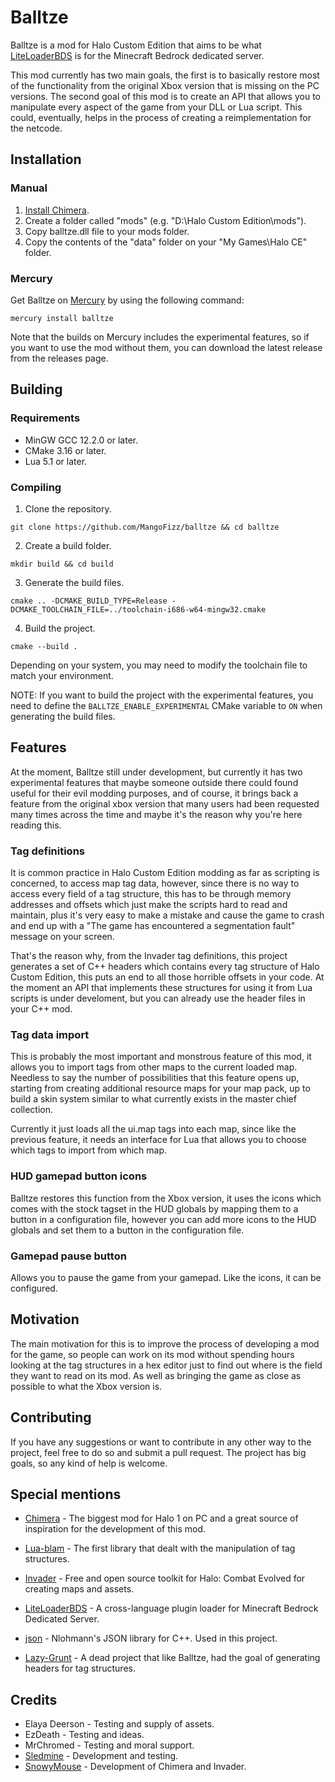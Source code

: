 # Balltze
Balltze is a mod for Halo Custom Edition that aims to be what 
[LiteLoaderBDS](https://github.com/LiteLDev/LiteLoaderBDS) is for the Minecraft
Bedrock dedicated server.

This mod currently has two main goals, the first is to basically restore most of the 
functionality from the original Xbox version that is missing on the PC versions. The 
second goal of this mod is to create an API that allows you to manipulate every aspect 
of the game from your DLL or Lua script. This could, eventually, helps in the 
process of creating a reimplementation for the netcode.

## Installation
### Manual
1. [Install Chimera](https://github.com/SnowyMouse/chimera#installation).
2. Create a folder called "mods" (e.g. "D:\Halo Custom Edition\mods").
3. Copy balltze.dll file to your mods folder.
4. Copy the contents of the "data" folder on your "My Games\Halo CE" folder.

### Mercury
Get Balltze on [Mercury](https://github.com/Sledmine/Mercury) by using the
following command:
```
mercury install balltze
```

Note that the builds on Mercury includes the experimental features, so if you want to
use the mod without them, you can download the latest release from the releases page.

## Building
### Requirements
- MinGW GCC 12.2.0 or later.
- CMake 3.16 or later.
- Lua 5.1 or later.

### Compiling
1. Clone the repository.
```
git clone https://github.com/MangoFizz/balltze && cd balltze
```
2. Create a build folder.
```
mkdir build && cd build
```
3. Generate the build files.
```
cmake .. -DCMAKE_BUILD_TYPE=Release -DCMAKE_TOOLCHAIN_FILE=../toolchain-i686-w64-mingw32.cmake
```
4. Build the project.
```
cmake --build .
```

Depending on your system, you may need to modify the toolchain file to match your 
environment.

NOTE: If you want to build the project with the experimental features, you need to
define the `BALLTZE_ENABLE_EXPERIMENTAL` CMake variable to `ON` when generating the 
build files.

## Features
At the moment, Balltze still under development, but currently it has two experimental 
features that maybe someone outside there could found useful for their evil modding 
purposes, and of course, it brings back a feature from the original xbox version that 
many users had been requested many times across the time and maybe it's the reason why 
you're here reading this.

### Tag definitions
It is common practice in Halo Custom Edition modding as far as scripting is concerned, 
to access map tag data, however, since there is no way to access every field of a tag 
structure, this has to be through memory addresses and offsets which just make the 
scripts hard to read and maintain, plus it's very easy to make a mistake and cause the 
game to crash and end up with a "The game has encountered a segmentation fault" message
on your screen.

That's the reason why, from the Invader tag definitions, this project generates a set 
of C++ headers which contains every tag structure of Halo Custom Edition, this puts an 
end to all those horrible offsets in your code. At the moment an API that implements 
these structures for using it from Lua scripts is under develoment, but you can already
use the header files in your C++ mod.

### Tag data import
This is probably the most important and monstrous feature of this mod, it allows you 
to  import tags from other maps to the current loaded map. Needless to say the number 
of possibilities that this feature opens up, starting from creating additional resource
maps for your map pack, up to build a skin system similar to what currently exists in 
the master chief collection.

Currently it just loads all the ui.map tags into each map, since like the previous 
feature, it needs an interface for Lua that allows you to choose which tags to import 
from which map.

### HUD gamepad button icons
Balltze restores this function from the Xbox version, it uses the icons which comes 
with the stock tagset in the HUD globals by mapping them to a button in a configuration 
file, however you can add more icons to the HUD globals and set them to a button in the
configuration file.

### Gamepad pause button
Allows you to pause the game from your gamepad. Like the icons, it can be configured.

## Motivation
The main motivation for this is to improve the process of developing a mod for the 
game, so people can work on its mod without spending hours looking at the tag structures 
in a hex editor just to find out where is the field they want to read on its mod. As 
well as bringing the game as close as possible to what the Xbox version is.

## Contributing
If you have any suggestions or want to contribute in any other way to the project, feel 
free to do so and submit a pull request. The project has big goals, so any kind of help 
is welcome.

## Special mentions 
- [Chimera](https://github.com/SnowyMouse/chimera) - The biggest mod for Halo 1 on PC and 
a great source of inspiration for the development of this mod.

- [Lua-blam](https://github.com/Sledmine/lua-blam) - The first library that dealt with the 
manipulation of tag structures.

- [Invader](https://github.com/SnowyMouse/invader) - Free and open source toolkit for Halo: 
Combat Evolved for creating maps and assets. 

- [LiteLoaderBDS](https://github.com/LiteLDev/LiteLoaderBDS) - A cross-language plugin loader
for Minecraft Bedrock Dedicated Server.

- [json](https://github.com/nlohmann/json) - Nlohmann's JSON library for C++. Used in this
project.

- [Lazy-Grunt](https://github.com/Modzybear/Lazy-Grunt) - A dead project that like Balltze, 
had the goal of generating headers for tag structures.

## Credits 
- Elaya Deerson - Testing and supply of assets.
- EzDeath - Testing and ideas.
- MrChromed - Testing and moral support.
- [Sledmine](https://github.com/Sledmine) - Development and testing.
- [SnowyMouse](https://github.com/SnowyMouse) - Development of Chimera and Invader.
